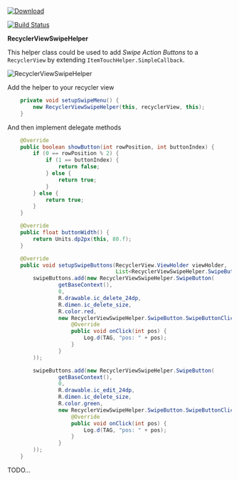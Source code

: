 [ ![Download](https://api.bintray.com/packages/shadowsheep/RecyclerViewSwipeHelper/RecyclerViewSwipeHelper/images/download.svg) ](https://bintray.com/shadowsheep/RecyclerViewSwipeHelper/RecyclerViewSwipeHelper/_latestVersion)

[![Build Status](https://travis-ci.org/shadowsheep1/RecyclerViewSwipeHelper.svg?branch=master)](https://travis-ci.org/shadowsheep1/RecyclerViewSwipeHelper)

**RecyclerViewSwipeHelper**

This helper class could be used to add *Swipe Action Buttons* to a `RecyclerView` by extending `ItemTouchHelper.SimpleCallback`.

![RecyclerViewSwipeHelper](https://www.shadowsheep.it/recyclerviewswipehelper_.gif)

Add the helper to your recycler view

```java
    private void setupSwipeMenu() {
        new RecyclerViewSwipeHelper(this, recyclerView, this);
    }
```

And then implement delegate methods

```java
    @Override
    public boolean showButton(int rowPosition, int buttonIndex) {
        if (0 == rowPosition % 2) {
            if (1 == buttonIndex) {
                return false;
            } else {
                return true;
            }
        } else {
            return true;
        }
    }

    @Override
    public float buttonWidth() {
        return Units.dp2px(this, 80.f);
    }

    @Override
    public void setupSwipeButtons(RecyclerView.ViewHolder viewHolder,
                                  List<RecyclerViewSwipeHelper.SwipeButton> swipeButtons) {
        swipeButtons.add(new RecyclerViewSwipeHelper.SwipeButton(
                getBaseContext(),
                0,
                R.drawable.ic_delete_24dp,
                R.dimen.ic_delete_size,
                R.color.red,
                new RecyclerViewSwipeHelper.SwipeButton.SwipeButtonClickListener() {
                    @Override
                    public void onClick(int pos) {
                        Log.d(TAG, "pos: " + pos);
                    }
                }
        ));

        swipeButtons.add(new RecyclerViewSwipeHelper.SwipeButton(
                getBaseContext(),
                0,
                R.drawable.ic_edit_24dp,
                R.dimen.ic_delete_size,
                R.color.green,
                new RecyclerViewSwipeHelper.SwipeButton.SwipeButtonClickListener() {
                    @Override
                    public void onClick(int pos) {
                        Log.d(TAG, "pos: " + pos);
                    }
                }
        ));
    }
```

TODO...
